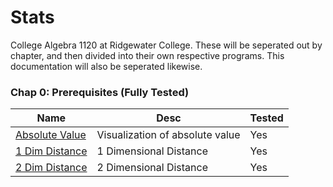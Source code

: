 # Stats

College Algebra 1120 at Ridgewater College. These will be seperated out by chapter, and then divided into their own respective programs. This documentation will also be seperated likewise.

### Chap 0: Prerequisites (Fully Tested)

| Name                           | Desc                                                        | Tested |
| ------------------------------ | ----------------------------------------------------------- | ------ |
| [Absolute Value](/Docs/College_Algebra/0_Prequisites/ABSVAL.md) | Visualization of absolute value | Yes |
| [1 Dim Distance](/Docs/College_Algebra/0_Prequisites/D1DIST.md) | 1 Dimensional Distance      | Yes |
| [2 Dim Distance](/Docs/College_Algebra/0_Prequisites/D1DIST.md) | 2 Dimensional Distance |  Yes |
